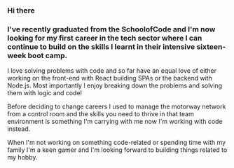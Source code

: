### Hi there 

### I've recently graduated from the SchoolofCode and I'm now looking for my first career in the tech sector where I can continue to build on the skills I learnt in their intensive sixteen-week boot camp.

I love solving problems with code and so far have an equal love of either working on the front-end with React building SPAs or the backend with Node.js. Most importantly I enjoy breaking down the problems and solving them with logic and code!

Before deciding to change careers I used to manage the motorway network from a control room and the skills you need to thrive in that team environment is something I'm carrying with me now I'm working with code instead.

When I'm not working on something code-related or spending time with my family I'm a keen gamer and I'm looking forward to building things related to my hobby.





